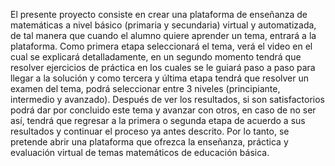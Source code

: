 El presente proyecto consiste en crear una plataforma de enseñanza de matemáticas a nivel básico (primaria y secundaria) virtual y automatizada, de tal manera que cuando el alumno
quiere aprender un tema, entrará a la plataforma. Como primera etapa seleccionará el tema, verá el video en el cual se explicará detalladamente, en un segundo momento tendrá que
resolver ejercicios de práctica en los cuales se le guiará paso a paso para llegar a la solución y como tercera y última etapa tendrá que resolver un examen del tema, podrá seleccionar
entre 3 niveles (principiante, intermedio y avanzado). Después de ver los resultados, si son satisfactorios podrá dar por concluido este tema y avanzar con otros, en caso de no ser así,
tendrá que regresar a la primera o segunda etapa de acuerdo a sus resultados y continuar el proceso ya antes descrito.
Por lo tanto, se pretende abrir una plataforma que ofrezca la enseñanza, práctica y evaluación virtual de temas matemáticos de educación básica.
